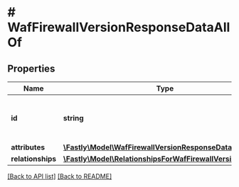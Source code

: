 # # WafFirewallVersionResponseDataAllOf

## Properties

Name | Type | Description | Notes
------------ | ------------- | ------------- | -------------
**id** | **string** | Alphanumeric string identifying a Firewall version. | [optional] [readonly] 
**attributes** | [**\Fastly\Model\WafFirewallVersionResponseDataAttributes**](WafFirewallVersionResponseDataAttributes.md) |  | [optional] 
**relationships** | [**\Fastly\Model\RelationshipsForWafFirewallVersion**](RelationshipsForWafFirewallVersion.md) |  | [optional] 


[[Back to API list]](../../README.md#endpoints) [[Back to README]](../../README.md)
